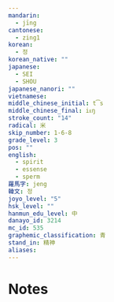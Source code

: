 ```yaml
---
mandarin:
  - jīng
cantonese:
  - zing1
korean:
  - 정
korean_native: ""
japanese:
  - SEI
  - SHOU
japanese_nanori: ""
vietnamese:
middle_chinese_initial: t͡s
middle_chinese_final: iᴇŋ
stroke_count: "14"
radical: 米
skip_number: 1-6-8
grade_level: 3
pos: ""
english:
  - spirit
  - essense
  - sperm
羅馬字: jeng
韓文: 정
joyo_level: "5"
hsk_level: ""
hanmun_edu_level: 中
danayo_id: 3214
mc_id: 535
graphemic_classification: 青
stand_in: 精神
aliases:
---
```


# Notes
